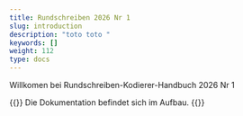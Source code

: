 ```yaml
---
title: Rundschreiben 2026 Nr 1
slug: introduction
description: "toto toto "
keywords: []
weight: 112
type: docs
---
```


Willkomen bei Rundschreiben-Kodierer-Handbuch 2026 Nr 1

{{<alert color="info">}}
Die Dokumentation befindet sich im Aufbau.
{{</alert>}}
